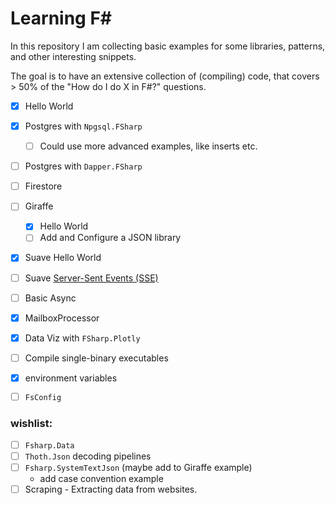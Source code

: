# Learning F#

In this repository I am collecting basic examples for some libraries, patterns, and other interesting snippets.

The goal is to have an extensive collection of (compiling) code, that covers > 50% of the "How do I do X in F#?" questions.

- [x] Hello World
- [x] Postgres with `Npgsql.FSharp`
    - [ ] Could use more advanced examples, like inserts etc.
- [ ] Postgres with `Dapper.FSharp`
- [ ] Firestore
- [ ] Giraffe
    - [x] Hello World
    - [ ] Add and Configure a JSON library
- [x] Suave Hello World
- [ ] Suave [Server-Sent Events (SSE)](https://en.wikipedia.org/wiki/Server-sent_events)
- [ ] Basic Async
- [x] MailboxProcessor
- [x] Data Viz with `FSharp.Plotly`
- [ ] Compile single-binary executables
- [x] environment variables
- [ ] `FsConfig`


### wishlist:

- [ ] `Fsharp.Data`
- [ ] `Thoth.Json` decoding pipelines
- [ ] `Fsharp.SystemTextJson` (maybe add to Giraffe example)
    - add case convention example
- [ ] Scraping - Extracting data from websites.

